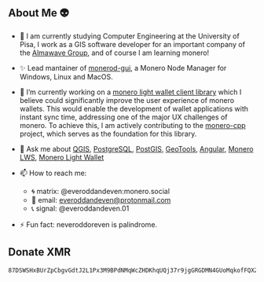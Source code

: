 ## About Me 👽

- 🌱 I am currently studying Computer Engineering at the University of Pisa, I work as a GIS software developer for an important company of the [Almawave Group](https://www.almawave.com/), and of course I am learning monero!

- ✨ Lead mantainer of [monerod-gui](https://github.com/everoddandeven/monerod-gui), a Monero Node Manager for Windows, Linux and MacOS.

- 🔭 I’m currently working on a [monero light wallet client library](https://github.com/woodser/monero-cpp/pull/73) which I believe could significantly improve the user experience of monero wallets. This would enable the development of wallet applications with instant sync time, addressing one of the major UX challenges of monero. To achieve this, I am actively contributing to the [monero-cpp](https://github.com/woodser/monero-cpp) project, which serves as the foundation for this library.

- 💬 Ask me about [QGIS](https://qgis.org/), [PostgreSQL](https://www.postgresql.org/), [PostGIS](https://postgis.net/), [GeoTools](https://geotools.org/), [Angular](https://angular.dev/), [Monero LWS](https://github.com/vtnerd/monero-lws), [Monero Light Wallet](https://github.com/woodser/monero-cpp/pull/73)

- 📫 How to reach me:
  -  🌀 matrix: @everoddandeven:monero.social
  -  📨 email: everoddandeven@protonmail.com
  -  📞 signal: @everoddandeven.01

- ⚡ Fun fact: neveroddoreven is palindrome.

## Donate XMR
```
87DSWSHxBUrZpCbgvGdtJ2L1Px3M9BPdNMqWcZHDKhqUQj37r9jgGRGDMN4GUoMqkofFQXZ1i6LbZBHdaRUdMHKYGbqCo62
```

<!--
**everoddandeven/everoddandeven** is a ✨ _special_ ✨ repository because its `README.md` (this file) appears on your GitHub profile.

Here are some ideas to get you started:

- 🔭 I’m currently working on ...
- 🌱 I’m currently learning ...
- 👯 I’m looking to collaborate on ...
- 🤔 I’m looking for help with ...
- 📫 How to reach me: ...
- 😄 Pronouns: ...
- ⚡ Fun fact: ...
-->
